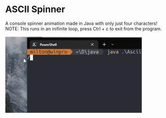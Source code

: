 # ASCII Spinner
A console spinner animation made in Java with only just four characters!<br>
NOTE: This runs in an inifinite loop, press Ctrl + c to exit from the program.<br><br>
![](spinner.gif)
